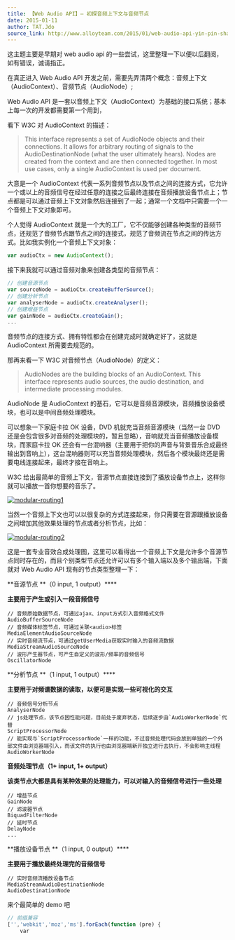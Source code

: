 ```yaml
---
title: 【Web Audio API】— 初探音频上下文与音频节点
date: 2015-01-11
author: TAT.Jdo
source_link: http://www.alloyteam.com/2015/01/web-audio-api-yin-pin-shang-xia-wen-yu-yin-pin-jie-dian-di-shi-yong-fang-shi/
---
```


<!-- {% raw %} - for jekyll -->

这主题主要是早期对 web audio api 的一些尝试，这里整理一下以便以后翻阅，如有错误，诚请指正。

在真正进入 Web Audio API 开发之前，需要先弄清两个概念：音频上下文（AudioContext）、音频节点（AudioNode）;

Web Audio API 是一套以音频上下文（AudioContext）为基础的接口系统；基本上每一次的开发都需要第一个用到，

看下 W3C 对 AudioContext 的描述：

> This interface represents a set of AudioNode objects and their connections. It allows for arbitrary routing of signals to the AudioDestinationNode (what the user ultimately hears). Nodes are created from the context and are then connected together. In most use cases, only a single AudioContext is used per document.

大意是一个 AudioContext 代表一系列音频节点以及节点之间的连接方式，它允许一个或以上的音频信号在经过任意的连接之后最终连接在音频播放设备节点上；节点都是可以通过音频上下文对象然后连接到了一起；通常一个文档中只需要一个一个音频上下文对象即可。

个人觉得 AudioContext 就是一个大的工厂，它不仅能够创建各种类型的音频节点，还规范了音频节点跟节点之间的连接式，规范了音频流在节点之间的传达方式。比如我实例化一个音频上下文对象：

```javascript
var audioCtx = new AudioContext();
```

接下来我就可以通过音频对象来创建各类型的音频节点：

```javascript
// 创建音源节点
var sourceNode = audioCtx.createBufferSource();
// 创建分析节点
var analyserNode = audioCtx.createAnalyser();
// 创建增益节点
var gainNode = audioCtx.createGain();
...
```

音频节点的连接方式、拥有特性都会在创建完成时就确定好了，这就是 AudioContext 所需要去规范的。

那再来看一下 W3C 对音频节点（AudioNode）的定义：

> AudioNodes are the building blocks of an AudioContext. This interface represents audio sources, the audio destination, and intermediate processing modules.

AudioNode 是 AudioContext 的基石，它可以是音频音源模块，音频播放设备模块，也可以是中间音频处理模块。

可以想象一下家庭卡拉 OK 设备，DVD 机就充当音频音源模块（当然一台 DVD 还是会包含很多对音频的处理模块的，暂且忽略），音响就充当音频播放设备模块，而家庭卡拉 OK 还会有一台混响器（主要用于把你的声音与背景音乐合成最终输出到音响上），这台混响器则可以充当音频处理模块，然后各个模块最终还是需要电线连接起来，最终才接在音响上。

W3C 给出最简单的音频上下文，音源节点直接连接到了播放设备节点上，这样你就可以播放一首你想要的音乐了。

[![modular-routing1](http://www.alloyteam.com/wp-content/uploads/2015/01/modular-routing1.png)](http://www.alloyteam.com/wp-content/uploads/2015/01/modular-routing1.png)

当然一个音频上下文也可以以很复杂的方式连接起来，你只需要在音源跟播放设备之间增加其他效果处理的节点或者分析节点，比如：

[![modular-routing2](http://www.alloyteam.com/wp-content/uploads/2015/01/modular-routing2.png)](http://www.alloyteam.com/wp-content/uploads/2015/01/modular-routing2.png)

这是一套专业音效合成处理图，这里可以看得出一个音频上下文是允许多个音源节点同时存在的，而且个别类型节点还允许可以有多个输入端以及多个输出端，下面就对 Web Audio API 现有的节点类型整理一下：

**音源节点 **（0 input, 1 output）\*\*\*\*

**主要用于产生或引入一段音频信号**

    // 音频原始数据节点，可通过ajax、input方式引入音频格式文件
    AudioBufferSourceNode
    // 音频媒体标签节点，可通过关联<audio>标签
    MediaElementAudioSourceNode
    // 实时音频流节点，可通过getUserMedia获取实时输入的音频流数据
    MediaStreamAudioSourceNode
    // 波形产生器节点，可产生自定义的波形/频率的音频信号
    OscillatorNode

**分析节点 **（1 input, 1 output）\*\*\*\*

**主要用于对频谱数据的读取，以便可是实现一些可视化的交互**

    // 音频信号分析节点
    AnalyserNode
    // js处理节点，该节点因性能问题，目前处于废弃状态，后续逐步由`AudioWorkerNode`代替
    ScriptProcessorNode
    // 能实现与`ScriptProcessorNode`一样的功能，不过音频处理代码会放到单独的一个外部文件由浏览器端引入，而该文件的执行也由浏览器端新开独立进行去执行，不会影响主线程
    AudioWorkerNode

**音频处理节点（1+ input, 1+ output）**

**该类节点大都是具有某种效果的处理能力，可以对输入的音频信号进行一些处理**

    // 增益节点
    GainNode
    // 滤波器节点
    BiquadFilterNode
    // 延时节点
    DelayNode
    ...

**播放设备节点 **（1 input, 0 output）\*\*\*\*

**主要用于播放最终处理完的音频信号**

    // 实时音频流播放设备节点
    MediaStreamAudioDestinationNode
    AudioDestinationNode

来个最简单的 demo 吧

```javascript
// 前缀兼容
['','webkit','moz','ms'].forEach(function (pre) {
    var 
```


<!-- {% endraw %} - for jekyll -->
